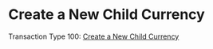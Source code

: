 # Create a New Child Currency

Transaction Type 100: [Create a New Child Currency](https://github.com/mastercoin-MSC/spec#new-currency-creation)
